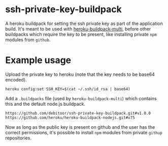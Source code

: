 # ssh-private-key-buildpack

A heroku buildpack for setting the ssh private key as part of the application build. It's meant to be used with [heroku-buildpack-multi](https://github.com/heroku/heroku-buildpack-multi), before other buildpacks which require the key to be present, like installing private `npm` modules from `github`.

# Example usage

Upload the private key to heroku (note that the key needs to be base64 encoded).

```
heroku config:set SSH_KEY=$(cat ~/.ssh/id_rsa | base64)
```

Add a `.buildpacks` file (used by `heroku-buildpack-multi`) which contains this and the default node.js buildpack.

```
https://github.com/debitoor/ssh-private-key-buildpack.git#v1.0.0
https://github.com/heroku/heroku-buildpack-nodejs.git#v75
```

Now as long as the public key is present on github and the user has the correct permissions, it's possible to install `npm` modules from private `githup` repositories.
